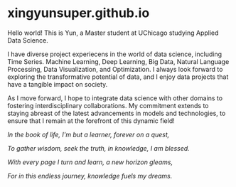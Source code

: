 # xingyunsuper.github.io

Hello world! This is Yun, a Master student at UChicago studying Applied Data Science. 

I have diverse project experiecens in the world of data science, including Time Series. Machine Learning, Deep Learning, Big Data, Natural Language Processing, Data Visualization, and Optimization. I always look forward to exploring the transformative potential of data, and I enjoy data projects that have a tangible impact on society. 

As I move forward, I hope to integrate data science with other domains to fostering interdisciplinary collaborations. My commitment extends to staying abreast of the latest advancements in models and technologies, to ensure that I remain at the forefront of this dynamic field!

*In the book of life, I'm but a learner, forever on a quest,*

*To gather wisdom, seek the truth, in knowledge, I am blessed.*

*With every page I turn and learn, a new horizon gleams,*

*For in this endless journey, knowledge fuels my dreams.*
